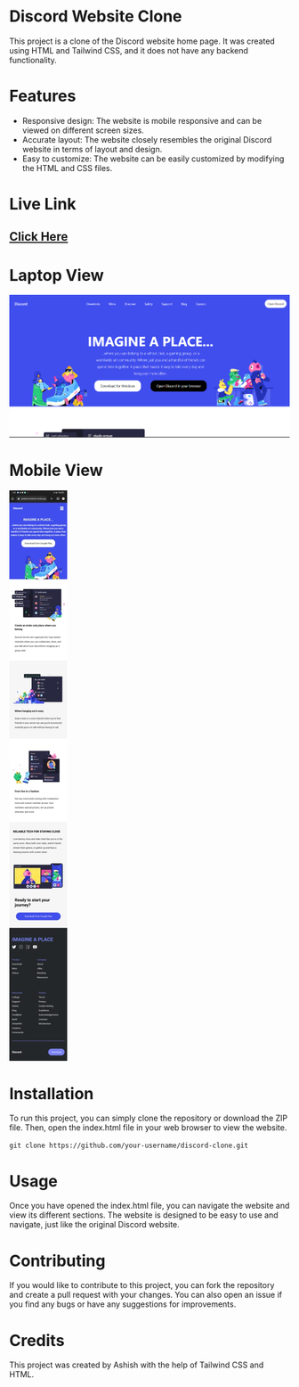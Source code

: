 # Discord Website Clone
This project is a clone of the Discord website home page. It was created using HTML and Tailwind CSS, and it does not have any backend functionality.

# Features
- Responsive design: The website is mobile responsive and can be viewed on different screen sizes.
- Accurate layout: The website closely resembles the original Discord website in terms of layout and design.
- Easy to customize: The website can be easily customized by modifying the HTML and CSS files.

# Live Link
## [Click Here](https://gentle-madeleine-6b06de.netlify.app)

# Laptop View

![Laptop View](./assets/images/laptopView.png)

# Mobile View
![Mobile View](./assets/images/mobileView.jpeg)

# Installation
To run this project, you can simply clone the repository or download the ZIP file. Then, open the index.html file in your web browser to view the website.

`git clone https://github.com/your-username/discord-clone.git`


# Usage
Once you have opened the index.html file, you can navigate the website and view its different sections. The website is designed to be easy to use and navigate, just like the original Discord website.

# Contributing
If you would like to contribute to this project, you can fork the repository and create a pull request with your changes. You can also open an issue if you find any bugs or have any suggestions for improvements.

# Credits
This project was created by Ashish with the help of Tailwind CSS and HTML.